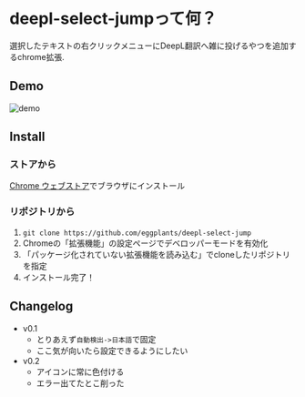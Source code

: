 # deepl-select-jumpって何？

選択したテキストの右クリックメニューにDeepL翻訳へ雑に投げるやつを追加するchrome拡張.

## Demo

![demo]

## Install

### ストアから

[Chrome ウェブストア]でブラウザにインストール

### リポジトリから

1. `git clone https://github.com/eggplants/deepl-select-jump`
2. Chromeの「拡張機能」の設定ページでデベロッパーモードを有効化
3. 「パッケージ化されていない拡張機能を読み込む」でcloneしたリポジトリを指定
4. インストール完了！

## Changelog

- v0.1
  - とりあえず`自動検出->日本語`で固定
  - ここ気が向いたら設定できるようにしたい
- v0.2
  - アイコンに常に色付ける
  - エラー出てたとこ削った
  
[demo]: https://raw.githubusercontent.com/wiki/eggplants/deepl-select-jump/demo1.gif 
[Chrome ウェブストア]: https://chrome.google.com/webstore/detail/deepl-select-jump/hmejdnnbejbmmpfnpojbmhecjfkkheme

